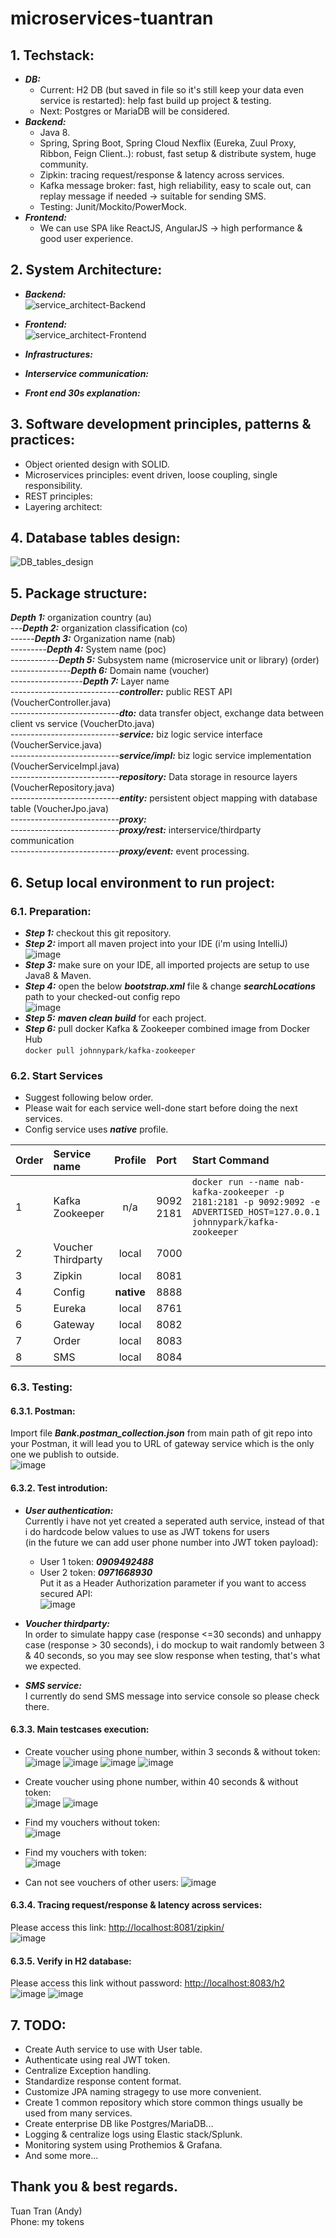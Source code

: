 # microservices-tuantran

## 1. Techstack:
- **_DB:_**
  + Current: H2 DB (but saved in file so it's still keep your data even service is restarted): help fast build up project & testing.
  + Next: Postgres or MariaDB will be considered.
- **_Backend:_**
  + Java 8.
  + Spring, Spring Boot, Spring Cloud Nexflix (Eureka, Zuul Proxy, Ribbon, Feign Client..): robust, fast setup & distribute system, huge community.
  + Zipkin: tracing request/response & latency across services.
  + Kafka message broker: fast, high reliability, easy to scale out, can replay message if needed -> suitable for sending SMS.
  + Testing: Junit/Mockito/PowerMock.
- **_Frontend:_** 
  + We can use SPA like ReactJS, AngularJS -> high performance & good user experience.

## 2. System Architecture: 
- **_Backend:_**  
![service_architect-Backend](https://user-images.githubusercontent.com/45473913/115419253-627fd800-a224-11eb-9dd8-bb4a4aacbc3a.png)
  
  
- **_Frontend:_**  
![service_architect-Frontend](https://user-images.githubusercontent.com/45473913/115420796-a32c2100-a225-11eb-8f3b-e49921006ef6.png)

- **_Infrastructures:_**
- **_Interservice communication:_**
- **_Front end 30s explanation:_**


## 3. Software development principles, patterns & practices:
- Object oriented design with SOLID.
- Microservices principles: event driven, loose coupling, single responsibility.
- REST principles: 
- Layering architect:

## 4. Database tables design:
![DB_tables_design](https://user-images.githubusercontent.com/45473913/115374995-8e389900-a1f7-11eb-909b-3d8ae41337c4.png)  

## 5. Package structure:
**_Depth 1:_** organization country (au)  
---**_Depth 2:_** organization classification (co)  
------**_Depth 3:_** Organization name (nab)  
---------**_Depth 4:_** System name (poc)  
------------**_Depth 5:_** Subsystem name (microservice unit or library) (order)  
---------------**_Depth 6:_** Domain name (voucher)  
------------------**_Depth 7:_** Layer name  
---------------------------**_controller:_** public REST API (VoucherController.java)  
---------------------------**_dto:_** data transfer object, exchange data between client vs service (VoucherDto.java)  
---------------------------**_service:_** biz logic service interface (VoucherService.java)  
---------------------------**_service/impl:_** biz logic service implementation (VoucherServiceImpl.java)  
---------------------------**_repository:_** Data storage in resource layers (VoucherRepository.java)  
---------------------------**_entity:_** persistent object mapping with database table (VoucherJpo.java)  
---------------------------**_proxy:_**  
---------------------------**_proxy/rest:_** interservice/thirdparty communication  
---------------------------**_proxy/event:_** event processing.  

## 6. Setup local environment to run project:
### 6.1. Preparation:  
- **_Step 1:_** checkout this git repository.  
- **_Step 2:_** import all maven project into your IDE (i'm using IntelliJ)  
![image](https://user-images.githubusercontent.com/45473913/115363351-963f0b80-a1ec-11eb-8b0a-712497fbed81.png)  
- **_Step 3:_** make sure on your IDE, all imported projects are setup to use Java8 & Maven.  
- **_Step 4:_** open the below **_bootstrap.xml_** file & change **_searchLocations_** path to your checked-out config repo  
![image](https://user-images.githubusercontent.com/45473913/115364217-5c223980-a1ed-11eb-8374-c6bfc35d26d8.png)  
- **_Step 5:_** **_maven clean build_** for each project.  
- **_Step 6:_** pull docker Kafka & Zookeeper combined image from Docker Hub  
```docker pull johnnypark/kafka-zookeeper```  

### 6.2. Start Services
- Suggest following below order.  
- Please wait for each service well-done start before doing the next services.  
- Config service uses **_native_** profile.  
 
| Order  | Service name          | Profile | Port | Start Command |
| ------ |:----------------------|:-------:|:---------|:-------------|
| 1      | Kafka Zookeeper | n/a | 9092 2181 | ```docker run --name nab-kafka-zookeeper -p 2181:2181 -p 9092:9092 -e ADVERTISED_HOST=127.0.0.1 johnnypark/kafka-zookeeper```|
| 2      | Voucher Thirdparty | local | 7000 | |
| 3      | Zipkin | local | 8081 | |
| 4      | Config | **native** | 8888 | |
| 5      | Eureka | local | 8761 | |
| 6      | Gateway | local | 8082 | |
| 7      | Order | local | 8083 | |
| 8      | SMS | local | 8084 | |

### 6.3. Testing:
#### 6.3.1. Postman:
  Import file **_Bank.postman_collection.json_** from main path of git repo into your Postman, 
  it will lead you to URL of gateway service which is the only one we publish to outside.  
  ![image](https://user-images.githubusercontent.com/45473913/115378003-57b04d80-a1fa-11eb-806c-8901019861fe.png)
  
#### 6.3.2. Test introdution:
- **_User authentication:_**  
Currently i have not yet created a seperated auth service, instead of that i do hardcode below values to use as JWT tokens for users  
(in the future we can add user phone number into JWT token payload):  
  + User 1 token: **_0909492488_**  
  + User 2 token: **_0971668930_**  
Put it as a Header Authorization parameter if you want to access secured API:  
![image](https://user-images.githubusercontent.com/45473913/115378507-d0afa500-a1fa-11eb-86b1-c0aac3c473b4.png)
  
- **_Voucher thirdparty:_**  
In order to simulate happy case (response <=30 seconds) and unhappy case (response > 30 seconds), i do mockup to wait randomly between 3 & 40 seconds, so you may see slow response when testing, that's what we expected.  
- **_SMS service:_**  
I currently do send SMS message into service console so please check there.  
  
#### 6.3.3. Main testcases execution:
- Create voucher using phone number, within 3 seconds & without token:  
  ![image](https://user-images.githubusercontent.com/45473913/115379847-220c6400-a1fc-11eb-8a3d-937a01d64bb0.png)
  ![image](https://user-images.githubusercontent.com/45473913/115380076-63047880-a1fc-11eb-8fae-ee9a7e546df3.png)
  ![image](https://user-images.githubusercontent.com/45473913/115380428-c0002e80-a1fc-11eb-9324-9bc768e6af46.png)
  ![image](https://user-images.githubusercontent.com/45473913/115381929-4a955d80-a1fe-11eb-94b8-ca68e2c305c1.png)
  
- Create voucher using phone number, within 40 seconds & without token:  
  ![image](https://user-images.githubusercontent.com/45473913/115381137-79f79a80-a1fd-11eb-8b72-a0f621498d1c.png)
  ![image](https://user-images.githubusercontent.com/45473913/115381643-f5594c00-a1fd-11eb-8556-069959bd1f08.png)
  
- Find my vouchers without token:  
  ![image](https://user-images.githubusercontent.com/45473913/115382088-787aa200-a1fe-11eb-9c3b-af857d85db11.png)
  
- Find my vouchers with token:  
  ![image](https://user-images.githubusercontent.com/45473913/115382447-e7f09180-a1fe-11eb-8b9f-b570662afdaa.png)
  
- Can not see vouchers of other users:
  ![image](https://user-images.githubusercontent.com/45473913/115382652-21290180-a1ff-11eb-895f-9edba6abb1a4.png)
  
#### 6.3.4. Tracing request/response & latency across services:
  Please access this link: [http://localhost:8081/zipkin/](http://localhost:8081/zipkin/)  
  ![image](https://user-images.githubusercontent.com/45473913/115384694-87af1f00-a201-11eb-8028-63e83fa4018a.png)
  
#### 6.3.5. Verify in H2 database:
  Please access this link without password: [http://localhost:8083/h2](http://localhost:8083/h2)  
  ![image](https://user-images.githubusercontent.com/45473913/115384894-bf1dcb80-a201-11eb-8939-815159d84bcd.png)
  ![image](https://user-images.githubusercontent.com/45473913/115385078-e83e5c00-a201-11eb-94d6-1cc112741d8b.png)


## 7. TODO:
- Create Auth service to use with User table.
- Authenticate using real JWT token.
- Centralize Exception handling.
- Standardize response content format.
- Customize JPA naming stragegy to use more convenient.
- Create 1 common repository which store common things usually be used from many services.
- Create enterprise DB like Postgres/MariaDB...
- Logging & centralize logs using Elastic stack/Splunk.
- Monitoring system using Prothemios & Grafana.
- And some more...
  
## Thank you & best regards.
Tuan Tran (Andy)  
Phone: my tokens
